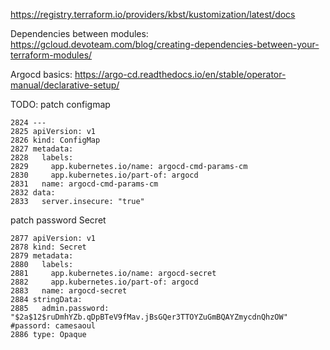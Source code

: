 https://registry.terraform.io/providers/kbst/kustomization/latest/docs


Dependencies between modules: https://gcloud.devoteam.com/blog/creating-dependencies-between-your-terraform-modules/

Argocd basics: https://argo-cd.readthedocs.io/en/stable/operator-manual/declarative-setup/


TODO:
patch configmap
```
2824 ---
2825 apiVersion: v1
2826 kind: ConfigMap
2827 metadata:
2828   labels:
2829     app.kubernetes.io/name: argocd-cmd-params-cm
2830     app.kubernetes.io/part-of: argocd
2831   name: argocd-cmd-params-cm
2832 data:
2833   server.insecure: "true"
```

patch password Secret
```
2877 apiVersion: v1
2878 kind: Secret
2879 metadata:
2880   labels:
2881     app.kubernetes.io/name: argocd-secret
2882     app.kubernetes.io/part-of: argocd
2883   name: argocd-secret
2884 stringData:
2885   admin.password: "$2a$12$ruDmhYZb.qDpBTeV9fMav.jBsGQer3TTOYZuGmBQAYZmycdnQhzOW" #passord: camesaoul
2886 type: Opaque
```
